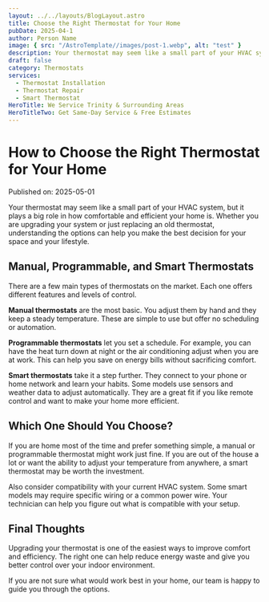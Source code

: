 ```yaml
---
layout: ../../layouts/BlogLayout.astro
title: Choose the Right Thermostat for Your Home
pubDate: 2025-04-1
author: Person Name
image: { src: "/AstroTemplate//images/post-1.webp", alt: "test" }
description: Your thermostat may seem like a small part of your HVAC system, but it plays a big role in how comfortable and efficient your home is.
draft: false
category: Thermostats
services:
  - Thermostat Installation
  - Thermostat Repair
  - Smart Thermostat
HeroTitle: We Service Trinity & Surrounding Areas
HeroTitleTwo: Get Same-Day Service & Free Estimates
---
```


# How to Choose the Right Thermostat for Your Home

Published on: 2025-05-01

Your thermostat may seem like a small part of your HVAC system, but it plays a big role in how comfortable and efficient your home is. Whether you are upgrading your system or just replacing an old thermostat, understanding the options can help you make the best decision for your space and your lifestyle.

## Manual, Programmable, and Smart Thermostats

There are a few main types of thermostats on the market. Each one offers different features and levels of control.

**Manual thermostats** are the most basic. You adjust them by hand and they keep a steady temperature. These are simple to use but offer no scheduling or automation.

**Programmable thermostats** let you set a schedule. For example, you can have the heat turn down at night or the air conditioning adjust when you are at work. This can help you save on energy bills without sacrificing comfort.

**Smart thermostats** take it a step further. They connect to your phone or home network and learn your habits. Some models use sensors and weather data to adjust automatically. They are a great fit if you like remote control and want to make your home more efficient.

## Which One Should You Choose?

If you are home most of the time and prefer something simple, a manual or programmable thermostat might work just fine. If you are out of the house a lot or want the ability to adjust your temperature from anywhere, a smart thermostat may be worth the investment.

Also consider compatibility with your current HVAC system. Some smart models may require specific wiring or a common power wire. Your technician can help you figure out what is compatible with your setup.

## Final Thoughts

Upgrading your thermostat is one of the easiest ways to improve comfort and efficiency. The right one can help reduce energy waste and give you better control over your indoor environment.

If you are not sure what would work best in your home, our team is happy to guide you through the options.

